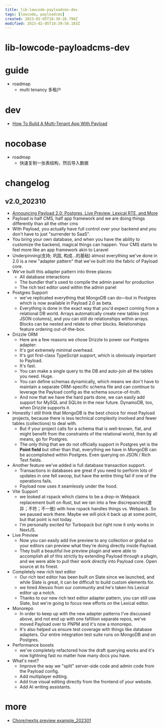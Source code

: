 ```yaml
---
title: lib-lowcode-payloadcms-dev
tags: [lowcode, payloadcms]
created: 2023-02-05T18:39:26.796Z
modified: 2023-02-05T18:39:58.183Z
---
```


# lib-lowcode-payloadcms-dev

# guide

- roadmap
  - multi tenancy 多租户
# dev
- [How To Build A Multi-Tenant App With Payload](https://payloadcms.com/blog/how-to-build-a-multi-tenant-app-with-payload)
# nocobase
- roadmap
  - 快速复制一张表结构，然后导入数据
# changelog

## v2.0_202310

- [Announcing Payload 2.0: Postgres, Live Preview, Lexical RTE, and More](https://payloadcms.com/blog/payload-2-0)
- Payload is half CMS, half app framework and we are doing things differently than all the other cms
- With Payload, you actually have full control over your backend and you don't have to just "surrender to SaaS". 
- You bring your own database, and when you have the ability to customize the backend, magical things can happen. Your CMS starts to feel more like an app framework akin to Laravel
- Underpinning(支持; 巩固, 构成…的基础) almost everything we've done in 2.0 is a new "adapter pattern" that we've built into the fabric of Payload core.
- We've built this adapter pattern into three places:
  - All database interactions
  - The bundler that's used to compile the admin panel for production
  - The rich text editor used within the admin panel
- Postgres Support
  - we've replicated everything that MongoDB can do—but in Postgres which is now available in Payload 2.0 as beta.
  - Everything is done in the exact way that you'd expect coming from a relational DB world. Arrays automatically create new tables (not JSON columns), and you can still do relationships within arrays. Blocks can be nested and relate to other blocks. Relationships feature ordering out-of-the-box.
- Drizzle ORM
  - Here are a few reasons we chose Drizzle to power our Postgres adapter: 
  - It's got extremely minimal overhead.
  - It's got first-class TypeScript support, which is obviously important to Payload.
  - It's fast.
  - You can make a single query to the DB and auto-join all the tables you need. Huge.
  - You can define schemas dynamically, which means we don't have to maintain a separate ORM-specific schema file and can continue to leverage the Payload config as the schema source-of-truth.
  - And now that we have the hard parts done, we can easily add support for MySQL and SQLite in the near future. DynamoDB, too, when Drizzle supports it.
- Honestly I still think that MongoDB is the best choice for most Payload projects, because there is less technical complexity involved and fewer tables (collections) to deal with.
  - But if your project calls for a schema that is well-known, flat, and might benefit from the constraints of  the relational world, then by all means, go for Postgres. 
  - The only thing that we do not officially support in Postgres yet is the **Point field** but other than that, everything we have in MongoDB can be accomplished within Postgres. Even querying on JSON / Rich Text fields.
- Another feature we've added is full database transaction support. 
  - Transactions in databases are great if you need to perform lots of updates in one fell swoop, but have the entire thing fail if one of the operations fails.
  - Payload now uses it seamlessly under the hood.
- Vite Support
  - we looked at rspack which claims to be a drop-in Webpack replacement built on Rust, but we ran into a few discrepancies(差异；不符；不一致) with how rspack handles things vs. Webpack. So we paused work there. Maybe we will pick it back up at some point, but that point is not today.
  - I'm personally excited for Turbopack but right now it only works in NextJS.
- Live Preview
  - Now you can easily add live preview to any collection or global so your editors can preview what they're doing directly inside Payload.
  - They built a beautiful live preview plugin and were able to accomplish all of this strictly by extending Payload through a plugin, and we were able to pull their work directly into Payload core. Open source at its finest.
- Completely new rich text editor
  - Our rich text editor has been built on Slate since we launched, and while Slate is great, it can be difficult to build custom elements for. 
  - we hired Alessio from our community and he's taken his Lexical editor up a notch.
  - Thanks to our new rich text editor adapter pattern, you can still use Slate, but we're going to focus new efforts on the Lexical editor.
- Monorepo
  - In order to keep up with the new adapter patterns I've discussed above, and not end up with one fafillion separate repos, we've moved Payload over to PNPM and it's now a monorepo.
  - It's also helped us ensure test coverage with things like database adapters. Our entire integration test suite runs on MongoDB and on Postgres. 
- Performance boosts
  - we've completely refactored how the draft querying works and it's now lightning fast no matter how many docs you have.
- What's next?
  - Improve the way we "split" server-side code and admin code from the Payload config. 
  - Add multiplayer editing.
  - Add true visual editing directly from the frontend of your website.
  - Add AI writing assistants.
# more
- [Chore/nextjs preview example_202301](https://github.com/payloadcms/payload/pull/1950)
